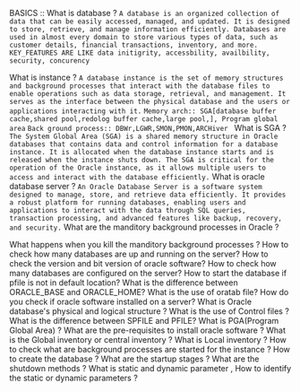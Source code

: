 BASICS ::
What is database ?
`A database is an organized collection of data that can be easily accessed, managed, and updated. It is designed to store, retrieve, and manage information efficiently. Databases are used in almost every domain to store various types of data, such as customer details, financial transactions, inventory, and more. KEY_FEATURES ARE LIKE data initigrity, accessbility, availbility, security, concurency`

What is instance ?
`A database instance is the set of memory structures and background processes that interact with the database files to enable operations such as data storage, retrieval, and management. It serves as the interface between the physical database and the users or applications interacting with it.`
`Memory arch:: SGA[database buffer cache,shared pool,redolog buffer cache,large pool,], Program global area`
`Back ground process:: DBWr,LGWR,SMON,PMON,ARCHiver `
What is SGA ?
`The System Global Area (SGA) is a shared memory structure in Oracle databases that contains data and control information for a database instance. It is allocated when the database instance starts and is released when the instance shuts down. The SGA is critical for the operation of the Oracle instance, as it allows multiple users to access and interact with the database efficiently.`
What is oracle database server ?
`An Oracle Database Server is a software system designed to manage, store, and retrieve data efficiently. It provides a robust platform for running databases, enabling users and applications to interact with the data through SQL queries, transaction processing, and advanced features like backup, recovery, and security.`
What are the manditory background processes in Oracle ?

What happens when you kill the manditory background processes ?
How to check how many databases are up and running on the server?
How to check the version and bit version of oracle software?
How to check how many databases are configured on the server?
How to start the database if pfile is not in default location?
What is the difference between ORACLE_BASE and ORACLE_HOME?
What is the use of oratab file?
How do you check if oracle software installed on a server?
What is  Oracle database's physical and logical structure ?
What is the use of Control files ?
What is the difference between SPFILE and PFILE?
What is PGA(Program Global Area) ?
What are the pre-requisites to install oracle software ?
What is the Global inventory or central inventory ?
What is Local inventory ?
How to check what are background processes are started for the instance ?
How to create the database ?
What are the startup stages ?
What are the shutdown methods ?
What is static and dynamic parameter , How to identify the static or dynamic parameters ?